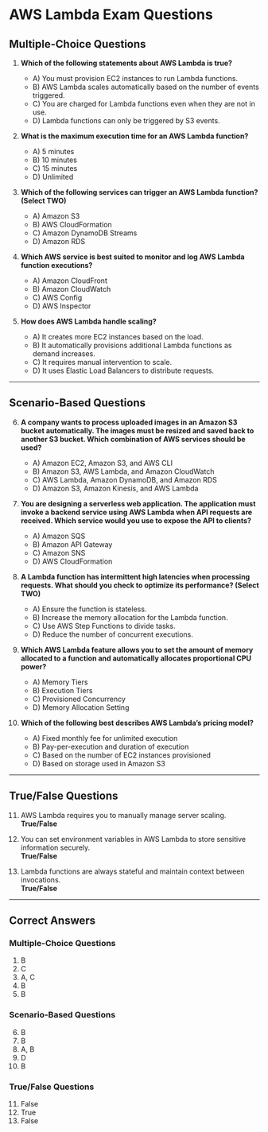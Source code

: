 # AWS Lambda Exam Questions

## Multiple-Choice Questions

1. **Which of the following statements about AWS Lambda is true?**
    - A) You must provision EC2 instances to run Lambda functions.
    - B) AWS Lambda scales automatically based on the number of events triggered.
    - C) You are charged for Lambda functions even when they are not in use.
    - D) Lambda functions can only be triggered by S3 events.

2. **What is the maximum execution time for an AWS Lambda function?**
    - A) 5 minutes
    - B) 10 minutes
    - C) 15 minutes
    - D) Unlimited

3. **Which of the following services can trigger an AWS Lambda function? (Select TWO)**
    - A) Amazon S3
    - B) AWS CloudFormation
    - C) Amazon DynamoDB Streams
    - D) Amazon RDS

4. **Which AWS service is best suited to monitor and log AWS Lambda function executions?**
    - A) Amazon CloudFront
    - B) Amazon CloudWatch
    - C) AWS Config
    - D) AWS Inspector

5. **How does AWS Lambda handle scaling?**
    - A) It creates more EC2 instances based on the load.
    - B) It automatically provisions additional Lambda functions as demand increases.
    - C) It requires manual intervention to scale.
    - D) It uses Elastic Load Balancers to distribute requests.

---

## Scenario-Based Questions

6. **A company wants to process uploaded images in an Amazon S3 bucket automatically. The images must be resized and saved back to another S3 bucket. Which combination of AWS services should be used?**
    - A) Amazon EC2, Amazon S3, and AWS CLI
    - B) Amazon S3, AWS Lambda, and Amazon CloudWatch
    - C) AWS Lambda, Amazon DynamoDB, and Amazon RDS
    - D) Amazon S3, Amazon Kinesis, and AWS Lambda

7. **You are designing a serverless web application. The application must invoke a backend service using AWS Lambda when API requests are received. Which service would you use to expose the API to clients?**
    - A) Amazon SQS
    - B) Amazon API Gateway
    - C) Amazon SNS
    - D) AWS CloudFormation

8. **A Lambda function has intermittent high latencies when processing requests. What should you check to optimize its performance? (Select TWO)**
    - A) Ensure the function is stateless.
    - B) Increase the memory allocation for the Lambda function.
    - C) Use AWS Step Functions to divide tasks.
    - D) Reduce the number of concurrent executions.

9. **Which AWS Lambda feature allows you to set the amount of memory allocated to a function and automatically allocates proportional CPU power?**
    - A) Memory Tiers
    - B) Execution Tiers
    - C) Provisioned Concurrency
    - D) Memory Allocation Setting

10. **Which of the following best describes AWS Lambda’s pricing model?**
    - A) Fixed monthly fee for unlimited execution
    - B) Pay-per-execution and duration of execution
    - C) Based on the number of EC2 instances provisioned
    - D) Based on storage used in Amazon S3

---

## True/False Questions

11. AWS Lambda requires you to manually manage server scaling.  
    **True/False**

12. You can set environment variables in AWS Lambda to store sensitive information securely.  
    **True/False**

13. Lambda functions are always stateful and maintain context between invocations.  
    **True/False**

---

## Correct Answers

### Multiple-Choice Questions
1. B
2. C
3. A, C
4. B
5. B

### Scenario-Based Questions
6. B
7. B
8. A, B
9. D
10. B

### True/False Questions
11. False
12. True
13. False
